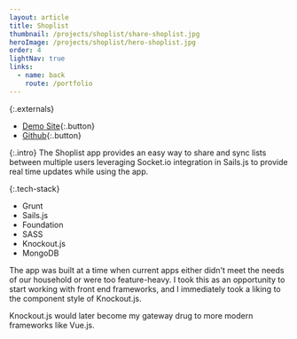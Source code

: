 ```yaml
---
layout: article
title: Shoplist
thumbnail: /projects/shoplist/share-shoplist.jpg
heroImage: /projects/shoplist/hero-shoplist.jpg
order: 4
lightNav: true
links:
  - name: back
    route: /portfolio
---
```

{:.externals}
 - [Demo Site](https://shoplist.scottstadt.com/){:.button}
 - [Github](https://github.com/sstadt/shoplist){:.button}

{:.intro}
The Shoplist app provides an easy way to share and sync lists between multiple users leveraging Socket.io integration in Sails.js to provide real time updates while using the app.

{:.tech-stack}
 - Grunt
 - Sails.js
 - Foundation
 - SASS
 - Knockout.js
 - MongoDB

The app was built at a time when current apps either didn't meet the needs of our household or were too feature-heavy. I took this as an opportunity to start working with front end frameworks, and I immediately took a liking to the component style of Knockout.js.

Knockout.js would later become my gateway drug to more modern frameworks like Vue.js.

